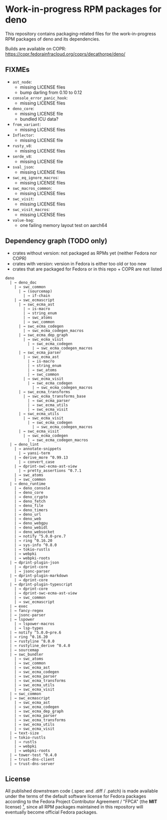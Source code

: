 # Work-in-progress RPM packages for deno

This repository contains packaging-related files for the work-in-progress
RPM packages of deno and its dependencies.

Builds are available on COPR: <https://copr.fedorainfracloud.org/coprs/decathorpe/deno/>

## FIXMEs

- `ast_node`:
  - missing LICENSE files
  - bump darling from 0.10 to 0.12
- `console_error_panic_hook`:
  - missing LICENSE files
- `deno_core`:
  - missing LICENSE file
  - bundled ICU data?
- `from_variant`:
  - missing LICENSE files
- `Inflector`:
  - missing LICENSE file
- `rusty_v8`:
  - missing LICENSE files
- `serde_v8`:
  - missing LICENSE file
- `sval_json`:
  - missing LICENSE files
- `swc_eq_ignore_macros`:
  - missing LICENSE files
- `swc_macros_common`:
  - missing LICENSE files
- `swc_visit`:
  - missing LICENSE files
- `swc_visit_macros`:
  - missing LICENSE files
- `value-bag`:
  - one failing memory layout test on aarch64

## Dependency graph (TODO only)

- crates without version: not packaged as RPMs yet (neither Fedora nor COPR)
- crates with version: version in Fedora is either too old or too new
- crates that are packaged for Fedora or in this repo + COPR are not listed

```
deno
  | → deno_doc
    | → swc_common
      | → (sourcemap)
        | → if-chain
    | → swc_ecmascript
      | → swc_ecma_ast
        | → is-macro
        | → string_enum
        | → swc_atoms
        | → swc_common
      | → swc_ecma_codegen
        | → swc_ecma_codegen_macros
      | → swc_ecma_dep_graph
        | → swc_ecma_visit
          | → swc_ecma_codegen
            | → swc_ecma_codegen_macros
      | → swc_ecma_parser
        | → swc_ecma_ast
          | → is-macro
          | → string_enum
          | → swc_atoms
          | → swc_common
        | → swc_ecma_visit
          | → swc_ecma_codegen
            | → swc_ecma_codegen_macros
      | → swc_ecma_transforms
        | → swc_ecma_transforms_base
          | → swc_ecma_parser
          | → swc_ecma_utils
          | → swc_ecma_visit
      | → swc_ecma_utils
        | → swc_ecma_visit
          | → swc_ecma_codegen
            | → swc_ecma_codegen_macros
      | → swc_ecma_visit
        | → swc_ecma_codegen
          | → swc_ecma_codegen_macros
  | → deno_lint
    | → annotate-snippets
      | → yansi-term
    | → derive_more ^0.99.13
      | → convert_case
    | → dprint-swc-ecma-ast-view
      | → pretty_assertions ^0.7.1
    | → swc_atoms
    | → swc_common
  | → deno_runtime
    | → deno_console
    | → deno_core
    | → deno_crypto
    | → deno_fetch
    | → deno_file
    | → deno_timers
    | → deno_url
    | → deno_web
    | → deno_webgpu
    | → deno_webidl
    | → deno_websocket
    | → notify ^5.0.0-pre.7
    | → ring ^0.16.20
    | → sys-info ^0.8.0
    | → tokio-rustls
    | → webpki
    | → webpki-roots
  | → dprint-plugin-json
    | → dprint-core
    | → jsonc-parser
  | → dprint-plugin-markdown
    | → dprint-core
  | → dprint-plugin-typescript
    | → dprint-core
    | → dprint-swc-ecma-ast-view
    | → swc_common
    | → swc_ecmascript
  | → exec
  | → fancy-regex
  | → jsonc-parser
  | → lspower
    | → lspower-macros
    | → lsp-types
  | → notify ^5.0.0~pre.6
  | → ring ^0.16.20
  | → rustyline ^8.0.0
  | → rustyline_derive ^0.4.0
  | → sourcemap
  | → swc_bundler
    | → swc_atoms
    | → swc_common
    | → swc_ecma_ast
    | → swc_ecma_codegen
    | → swc_ecma_parser
    | → swc_ecma_transforms
    | → swc_ecma_utils
    | → swc_ecma_visit
  | → swc_common
  | → swc_ecmascript
    | → swc_ecma_ast
    | → swc_ecma_codegen
    | → swc_ecma_dep_graph
    | → swc_ecma_parser
    | → swc_ecma_transforms
    | → swc_ecma_utils
    | → swc_ecma_visit
  | → text-size
  | → tokio-rustls
    | → rustls
    | → webpki
    | → webpki-roots
  | → tower-test ^0.4.0
  | → trust-dns-client
  | → trust-dns-server
```

## License

All published downstream code (.spec and .diff / .patch) is made available
under the terms of the default software license for Fedora packages according
to the Fedora Project Contributor Agreement / "FPCA" (the **MIT** license) [¹],
since all RPM packages maintained in this repository will eventually become
official Fedora packages.

[¹]: https://fedoraproject.org/wiki/Legal:Fedora_Project_Contributor_Agreement

